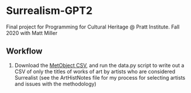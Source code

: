 # Surrealism-GPT2
Final project for Programming for Cultural Heritage @ Pratt Institute. Fall 2020 with Matt Miller

## Workflow

1. Download the <a href="https://github.com/metmuseum/openaccess">MetObject CSV</a>, and run the data.py script to write out a CSV of only the titles of works of art by artists who are considered Surrealist (see the ArtHistNotes file for my process for selecting artists and issues with the methodology)
